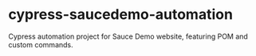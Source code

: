 # cypress-saucedemo-automation
Cypress automation project for Sauce Demo website, featuring POM and custom commands.
